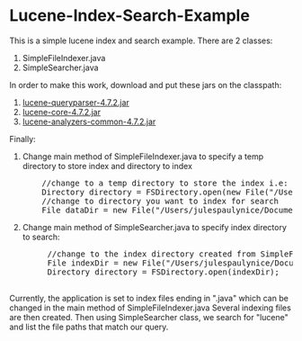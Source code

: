 Lucene-Index-Search-Example
===========================

This is a simple lucene index and search example.  There are 2 classes:  

1. SimpleFileIndexer.java
2. SimpleSearcher.java

In order to make this work, download and put these jars on the classpath:

1. <a href="http://repo1.maven.org/maven2/org/apache/lucene/lucene-queryparser/4.7.2/lucene-queryparser-4.7.2.jar">lucene-queryparser-4.7.2.jar</a>
2. <a href="http://repo1.maven.org/maven2/org/apache/lucene/lucene-core/4.7.2/lucene-core-4.7.2.jar">lucene-core-4.7.2.jar</a>
3.  <a href="http://repo1.maven.org/maven2/org/apache/lucene/lucene-analyzers-common/4.7.2/lucene-analyzers-common-4.7.2.jar">lucene-analyzers-common-4.7.2.jar</a>
  
Finally:

1.  Change main method of SimpleFileIndexer.java to specify a temp directory to store index and directory to index
    <pre>
		//change to a temp directory to store the index i.e: c://temp/index
		Directory directory = FSDirectory.open(new File("/Users/julespaulynice/Documents/search/index"));
		//change to directory you want to index for search
		File dataDir = new File("/Users/julespaulynice/Documents/workspace");
    </pre>
2.  Change main method of SimpleSearcher.java to specify index directory to search:
   <pre>
		//change to the index directory created from SimpleFileIndexer.java
		File indexDir = new File("/Users/julespaulynice/Documents/search/index");
		Directory directory = FSDirectory.open(indexDir);
   </pre>

Currently, the application is set to index files ending in ".java" which can be changed in the main method of SimpleFileIndexer.java
Several indexing files are then created.  Then using SimpleSearcher class, we search for "lucene" and list the file paths that match our query.
